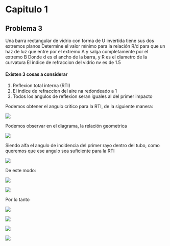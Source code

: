 # Capitulo 1
## Problema 3 
Una barra rectangular de vidrio con forma de U invertida tiene sus dos extremos planos 
Determine el valor mínimo para la relación R/d para que un haz de luz que entre por el extremo A y salga completamente por el extremo B
Donde d es el ancho de la barra, y R es el diametro de la curvatura 
El indice de refraccion del vidrio nv es de 1.5 


#### Existen 3 cosas a considerar
1. Reflexion total interna (RTI)
2. El indice de refraccion del aire na redondeado a 1
3. Todos los angulos de reflexion seran iguales al del primer impacto

Podemos obtener el angulo critico para la RTI, de la siguiente manera:

<img src=
  "http://latex.codecogs.com/gif.latex?sin(\theta_{c})=\frac{n_{a}}{n_{v}}" border="0"
/> 

Podemos observar en el diagrama, la relación geometrica 

<img src=
"http://latex.codecogs.com/gif.latex?sin(\alpha)=\frac{R}{(R+d)}" border="0"
/> 

Siendo alfa el angulo de incidencia del primer rayo dentro del tubo, como queremos que ese angulo sea suficiente para la RTI

<img src=
"http://latex.codecogs.com/gif.latex?\alpha<\theta_{c}" border="0"
/>

De este modo:

<img src=
"http://latex.codecogs.com/gif.latex?sin(\theta_{c})>\frac{1}{n_{v}}" border="0"
/>

<img src=
"http://latex.codecogs.com/gif.latex?\frac{R}{(R+d)}\geq\frac{1}{n_{v}}" border="0"
/>

Por lo tanto 

<img src=
"http://latex.codecogs.com/gif.latex?(\frac{R}{d})_{min}=\frac{1}{n_{v}-1}" border="0"
/> 

<img src=
"http://latex.codecogs.com/gif.latex?(\frac{R}{d})_{min}=\frac{1}{1.5-1}" border="0"
/> 

<img src=
"http://latex.codecogs.com/gif.latex?(\frac{R}{d})_{min}=\frac{1}{0.5}" border="0"
/> 

<img src=
"http://latex.codecogs.com/gif.latex?(\frac{R}{d})_{min}=2" border="0"
/> 

